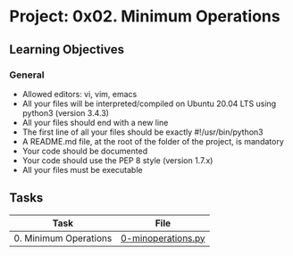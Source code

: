 # Project: 0x02. Minimum Operations

<h2>Learning Objectives</h2>

<h3>General</h3>

<ul>
<li>Allowed editors: vi, vim, emacs</li>
<li>All your files will be interpreted/compiled on Ubuntu 20.04 LTS using python3 (version 3.4.3)</li>
<li>All your files should end with a new line</li>
<li>The first line of all your files should be exactly #!/usr/bin/python3</li>
<li>A README.md file, at the root of the folder of the project, is mandatory</li>
<li>Your code should be documented</li>
<li>Your code should use the PEP 8 style (version 1.7.x)</li>
<li>All your files must be executable</li>
</ul>

<h2>Tasks</h2>

| Task | File |
| ---- | ---- |
| 0. Minimum Operations | [0-minoperations.py](./0-minoperations.py) |

